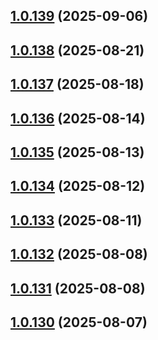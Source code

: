 ## [1.0.139](https://github.com/binary-braids/github-actions-runner/compare/v1.0.138...v1.0.139) (2025-09-06)



## [1.0.138](https://github.com/binary-braids/github-actions-runner/compare/v1.0.137...v1.0.138) (2025-08-21)



## [1.0.137](https://github.com/binary-braids/github-actions-runner/compare/v1.0.136...v1.0.137) (2025-08-18)



## [1.0.136](https://github.com/binary-braids/github-actions-runner/compare/v1.0.135...v1.0.136) (2025-08-14)



## [1.0.135](https://github.com/binary-braids/github-actions-runner/compare/v1.0.134...v1.0.135) (2025-08-13)



## [1.0.134](https://github.com/binary-braids/github-actions-runner/compare/v1.0.133...v1.0.134) (2025-08-12)



## [1.0.133](https://github.com/binary-braids/github-actions-runner/compare/v1.0.132...v1.0.133) (2025-08-11)



## [1.0.132](https://github.com/binary-braids/github-actions-runner/compare/v1.0.131...v1.0.132) (2025-08-08)



## [1.0.131](https://github.com/binary-braids/github-actions-runner/compare/v1.0.130...v1.0.131) (2025-08-08)



## [1.0.130](https://github.com/binary-braids/github-actions-runner/compare/v1.0.129...v1.0.130) (2025-08-07)



